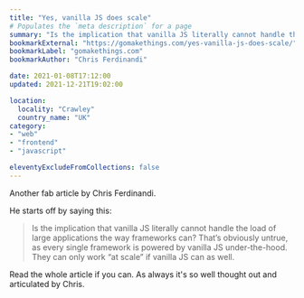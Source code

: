 ```yaml
---
title: "Yes, vanilla JS does scale"
# Populates the `meta description` for a page
summary: "Is the implication that vanilla JS literally cannot handle the load of large applications the way frameworks can?"
bookmarkExternal: "https://gomakethings.com/yes-vanilla-js-does-scale/"
bookmarkLabel: "gomakethings.com"
bookmarkAuthor: "Chris Ferdinandi"

date: 2021-01-08T17:12:00
updated: 2021-12-21T19:02:00

location:
  locality: "Crawley"
  country_name: "UK"
category:
- "web"
- "frontend"
- "javascript"

eleventyExcludeFromCollections: false
---
```


Another fab article by Chris Ferdinandi.

He starts off by saying this:

> Is the implication that vanilla JS literally cannot handle the load of large applications the way frameworks can? That’s obviously untrue, as every single framework is powered by vanilla JS under-the-hood. They can only work “at scale” if vanilla JS can as well.

Read the whole article if you can. As always it's so well thought out and articulated by Chris.




